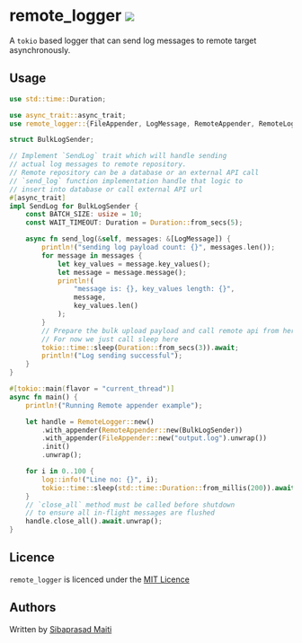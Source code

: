 # remote_logger [![](https://img.shields.io/badge/license-MIT-blue)](https://github.com/sibapaifa/remote-logger/blob/master/LICENSE)

A `tokio` based logger that can send log messages to remote target asynchronously.



Usage
-----

```rust
use std::time::Duration;

use async_trait::async_trait;
use remote_logger::{FileAppender, LogMessage, RemoteAppender, RemoteLogger, SendLog};

struct BulkLogSender;

// Implement `SendLog` trait which will handle sending
// actual log messages to remote repository.
// Remote repository can be a database or an external API call
// `send_log` function implementation handle that logic to
// insert into database or call external API url
#[async_trait]
impl SendLog for BulkLogSender {
    const BATCH_SIZE: usize = 10;
    const WAIT_TIMEOUT: Duration = Duration::from_secs(5);

    async fn send_log(&self, messages: &[LogMessage]) {
        println!("sending log payload count: {}", messages.len());
        for message in messages {
            let key_values = message.key_values();
            let message = message.message();
            println!(
                "message is: {}, key_values length: {}",
                message,
                key_values.len()
            );
        }
        // Prepare the bulk upload payload and call remote api from here
        // For now we just call sleep here
        tokio::time::sleep(Duration::from_secs(3)).await;
        println!("Log sending successful");
    }
}

#[tokio::main(flavor = "current_thread")]
async fn main() {
    println!("Running Remote appender example");

    let handle = RemoteLogger::new()
        .with_appender(RemoteAppender::new(BulkLogSender))
        .with_appender(FileAppender::new("output.log").unwrap())
        .init()
        .unwrap();

    for i in 0..100 {
        log::info!("Line no: {}", i);
        tokio::time::sleep(std::time::Duration::from_millis(200)).await;
    }
    // `close_all` method must be called before shutdown
    // to ensure all in-flight messages are flushed
    handle.close_all().await.unwrap();
}
```

Licence
-------

`remote_logger` is licenced under the [MIT Licence](http://opensource.org/licenses/MIT)

Authors
-------

Written by [Sibaprasad Maiti](https://github.com/sibapaifa)
